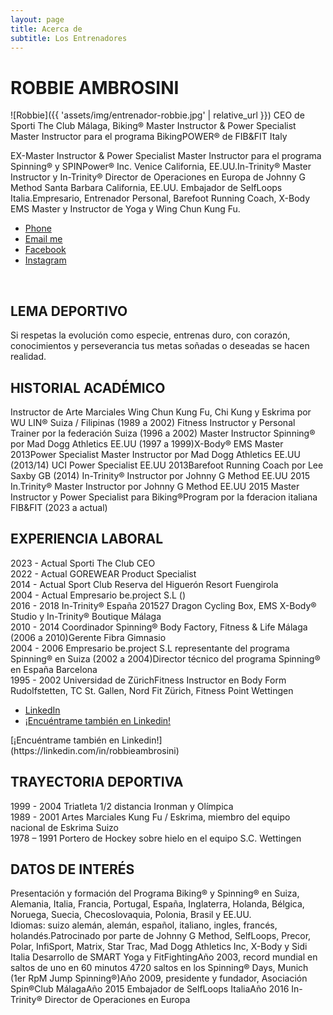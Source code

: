 ```yaml
---
layout: page
title: Acerca de
subtitle: Los Entrenadores
---
```


# ROBBIE AMBROSINI
![Robbie]({{ 'assets/img/entrenador-robbie.jpg' | relative_url }})
CEO de Sporti The Club Málaga, Biking® Master Instructor & Power Specialist Master Instructor para el programa BikingPOWER® de FIB&FIT Italy

EX-Master Instructor & Power Specialist Master Instructor para el programa Spinning® y SPINPower® Inc. Venice California, EE.UU.In-Trinity® Master Instructor y In-Trinity® Director de Operaciones en Europa de Johnny G Method Santa Barbara California, EE.UU. Embajador de SelfLoops Italia.Empresario, Entrenador Personal, Barefoot Running Coach, X-Body EMS Master y Instructor de Yoga y Wing Chun Kung Fu. 

<ul class="list-inline text-center footer-links">
  <li class="list-inline-item">
    <a href="tel:{{ network[1] }}" title="Phone">
      <span class="fa-stack fa-lg" aria-hidden="true">
        <i class="fas fa-circle fa-stack-2x"></i>
        <i class="fas fa-phone fa-stack-1x fa-inverse"></i>
      </span>
      <span class="sr-only">Phone</span>
   </a>
  </li>
  <li class="list-inline-item">
    <a href="mailto:{{ network[1] }}" title="Email me">
      <span class="fa-stack fa-lg" aria-hidden="true">
        <i class="fas fa-circle fa-stack-2x"></i>
        <i class="fas fa-envelope fa-stack-1x fa-inverse"></i>
      </span>
      <span class="sr-only">Email me</span>
   </a>
  </li>
  <li class="list-inline-item">
    <a href="https://www.facebook.com/{{ network[1] }}" title="Facebook">
      <span class="fa-stack fa-lg" aria-hidden="true">
        <i class="fas fa-circle fa-stack-2x"></i>
        <i class="fab fa-facebook fa-stack-1x fa-inverse"></i>
      </span>
      <span class="sr-only">Facebook</span>
   </a>
  </li>
  <li class="list-inline-item">
    <a href="https://www.instagram.com/{{ network[1] }}" title="Instagram">
      <span class="fa-stack fa-lg" aria-hidden="true">
        <i class="fas fa-circle fa-stack-2x"></i>
        <i class="fab fa-instagram fa-stack-1x fa-inverse"></i>
      </span>
      <span class="sr-only">Instagram</span>
   </a>
  </li>
 </ul> 
 <br>

## LEMA DEPORTIVO 
Si respetas la evolución como especie, entrenas duro, con corazón, conocimientos y perseverancia tus metas soñadas o deseadas se hacen realidad. 

## HISTORIAL ACADÉMICO 
Instructor de Arte Marciales Wing Chun Kung Fu, Chi Kung y Eskrima por WU LIN® Suiza / Filipinas (1989 a 2002) Fitness Instructor y Personal Trainer por la federación Suiza (1996 a 2002) 
Master Instructor Spinning® por Mad Dogg Athletics EE.UU (1997 a 1999)X-Body® EMS Master 2013Power Specialist Master Instructor por Mad Dogg Athletics 
EE.UU (2013/14)
UCI Power Specialist EE.UU 2013Barefoot Running Coach por Lee Saxby GB (2014) In-Trinity® Instructor por Johnny G Method EE.UU 2015 In.Trinity® Master Instructor por Johnny G Method EE.UU 2015 
Master Instructor y Power Specialist para Biking®Program por la fderacion italiana FIB&FIT (2023 a actual)

## EXPERIENCIA LABORAL 
2023 - Actual   Sporti The Club CEO  
2022 - Actual   GOREWEAR Product Specialist  
2014 - Actual   Sport Club Reserva del Higuerón Resort Fuengirola  
2004 - Actual   Empresario be.project S.L ()  
2016 - 2018     In-Trinity® España 201527 Dragon Cycling Box, EMS X-Body® Studio y In-Trinity® Boutique Málaga  
2010 - 2014     Coordinador Spinning® Body Factory, Fitness & Life Málaga (2006 a 2010)Gerente Fibra Gimnasio  
2004 - 2006     Empresario be.project S.L representante del programa Spinning® en Suiza (2002 a 2004)Director técnico del programa Spinning® en España Barcelona  
1995 - 2002     Universidad de ZürichFitness Instructor en Body Form Rudolfstetten, TC St. Gallen, Nord Fit Zürich, Fitness Point Wettingen  

<ul class="list-inline text-left footer-links">
  <li class="list-inline-item">
    <a href="https://linkedin.com/in/{{ network[1] }}" title="LinkedIn">
      <span class="fa-stack fa-lg" aria-hidden="true">
        <i class="fas fa-circle fa-stack-2x"></i>
        <i class="fab fa-linkedin fa-stack-1x fa-inverse"></i>
      </span>
      <span class="sr-only">LinkedIn</span>
   </a>
  </li>
  <li class="list-inline-item">
    <a href="https://linkedin.com/in/robbieambrosini" title="Encuéntrame también en Linkedin">¡Encuéntrame también en Linkedin!</a>
  </li>
 </ul> [¡Encuéntrame también en Linkedin!](https://linkedin.com/in/robbieambrosini)

## TRAYECTORIA DEPORTIVA 
1999 - 2004     Triatleta 1/2 distancia Ironman y Olímpica  
1989 - 2001     Artes Marciales Kung Fu / Eskrima, miembro del equipo nacional de Eskrima Suizo  
1978 – 1991     Portero de Hockey sobre hielo en el equipo S.C. Wettingen  

## DATOS DE INTERÉS 
Presentación y formación del Programa Biking® y Spinning® en Suiza, Alemania, Italia, Francia, Portugal, España, Inglaterra, Holanda, Bélgica, Noruega, Suecia, Checoslovaquia, Polonia, Brasil y EE.UU.  
Idiomas: suizo alemán, alemán, español, italiano, ingles, francés, holandés.Patrocinado por parte de Johnny G Method, SelfLoops, Precor, Polar, InfiSport, Matrix, Star Trac, Mad Dogg Athletics Inc, X-Body y Sidi Italia 
Desarrollo de SMART Yoga y FitFightingAño 2003, record mundial en saltos de uno en 60 minutos 4720 saltos en los Spinning® Days, Munich (1er RpM Jump Spinning®)Año 2009, presidente y fundador, Asociación Spin®Club MálagaAño 2015 Embajador de SelfLoops ItaliaAño 2016 In-Trinity® Director de Operaciones en Europa 
